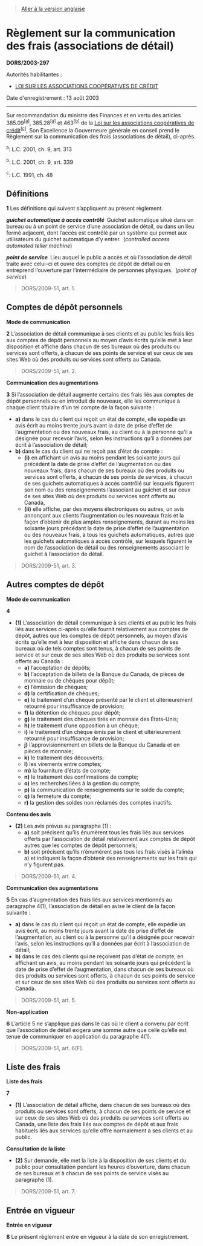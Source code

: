 > [Aller à la version anglaise](/en/Regulations/Statutory%20Orders%20and%20Regulations/2003/297.md)

# Règlement sur la communication des frais (associations de détail)

**DORS/2003-297**

Autorités habilitantes : 
- [LOI SUR LES ASSOCIATIONS COOPÉRATIVES DE CRÉDIT](/fr/Lois/Lois%20du%20Canada/1991/ch.%2048.md)

Date d'enregistrement : 13 août 2003

----------

Sur recommandation du ministre des Finances et en vertu des articles 385.09<sup><a href='#nbp_SOR-2003-297_f_hq_5761'>[a]</a></sup>, 385.28<sup><a href='#nbp_SOR-2003-297_f_hq_5761'>[a]</a></sup> et 463<sup><a href='#nbp_SOR-2003-297_f_hq_5763'>[b]</a></sup> de la [Loi sur les associations coopératives de crédit](/fr/Lois/Lois%20du%20Canada/1991/ch.%2048.md)<sup><a href='#nbp_SOR-2003-297_f_hq_5764'>[c]</a></sup>, Son Excellence la Gouverneure générale en conseil prend le Règlement sur la communication des frais (associations de détail), ci-après.

<a name='nbp_SOR-2003-297_f_hq_5761'><sup>a</sup></a>: L.C. 2001, ch. 9, art. 313<br />

<a name='nbp_SOR-2003-297_f_hq_5763'><sup>b</sup></a>: L.C. 2001, ch. 9, art. 339<br />

<a name='nbp_SOR-2003-297_f_hq_5764'><sup>c</sup></a>: L.C. 1991, ch. 48<br />




## Définitions


**1** Les définitions qui suivent s’appliquent au présent règlement.

***guichet automatique à accès contrôlé*** Guichet automatique situé dans un bureau ou à un point de service d’une association de détail, ou dans un lieu fermé adjacent, dont l’accès est contrôlé par un système qui permet aux utilisateurs du guichet automatique d’y entrer. (*controlled access automated teller machine*)

***point de service*** Lieu auquel le public a accès et où l’association de détail traite avec celui-ci et ouvre des comptes de dépôt de détail ou en entreprend l’ouverture par l’intermédiaire de personnes physiques. (*point of service*)
> DORS/2009-51, art. 1.





## Comptes de dépôt personnels



**Mode de communication**

**2** L’association de détail communique à ses clients et au public les frais liés aux comptes de dépôt personnels au moyen d’avis écrits qu’elle met à leur disposition et affiche dans chacun de ses bureaux où des produits ou services sont offerts, à chacun de ses points de service et sur ceux de ses sites Web où des produits ou services sont offerts au Canada.
> DORS/2009-51, art. 2.





**Communication des augmentations**

**3** Si l’association de détail augmente certains des frais liés aux comptes de dépôt personnels ou en introduit de nouveaux, elle les communique à chaque client titulaire d’un tel compte de la façon suivante :
- **a)** dans le cas du client qui reçoit un état de compte, elle expédie un avis écrit au moins trente jours avant la date de prise d’effet de l’augmentation ou des nouveaux frais, au client ou à la personne qu’il a désignée pour recevoir l’avis, selon les instructions qu’il a données par écrit à l’association de détail;
- **b)** dans le cas du client qui ne reçoit pas d’état de compte :
	- **(i)** en affichant un avis au moins pendant les soixante jours qui précédent la date de prise d’effet de l’augmentation ou des nouveaux frais, dans chacun de ses bureaux où des produits ou services sont offerts, à chacun de ses points de services, à chacun de ses guichets automatiques à accès contrôlé sur lesquels figurent son nom ou des renseignements l’associant au guichet et sur ceux de ses sites Web où des produits ou services sont offerts au Canada,
	- **(ii)** elle affiche, par des moyens électroniques ou autres, un avis annonçant aux clients l’augmentation ou les nouveaux frais et la façon d’obtenir de plus amples renseignements, durant au moins les soixante jours précédant la date de prise d’effet de l’augmentation ou des nouveaux frais, à tous les guichets automatiques, autres que les guichets automatiques à accès contrôlé, sur lesquels figurent le nom de l’association de détail ou des renseignements associant le guichet à l’association de détail.
> DORS/2009-51, art. 3.





## Autres comptes de dépôt



**Mode de communication**

**4** 

- **(1)** L’association de détail communique à ses clients et au public les frais liés aux services ci-après qu’elle fournit relativement aux comptes de dépôt, autres que les comptes de dépôt personnels, au moyen d’avis écrits qu’elle met à leur disposition et affiche dans chacun de ses bureaux où de tels comptes sont tenus, à chacun de ses points de service et sur ceux de ses sites Web où des produits ou services sont offerts au Canada :
	- **a)** l’acceptation de dépôts;
	- **b)** l’acceptation de billets de la Banque du Canada, de pièces de monnaie ou de chèques pour dépôt;
	- **c)** l’émission de chèques;
	- **d)** la certification de chèques;
	- **e)** le traitement d’un chèque présenté par le client et ultérieurement retourné pour insuffisance de provision;
	- **f)** la détention de chèques pour dépôt;
	- **g)** le traitement des chèques tirés en monnaie des États-Unis;
	- **h)** le traitement d’une opposition à un chèque;
	- **i)** le traitement d’un chèque émis par le client et ultérieurement retourné pour insuffisance de provision;
	- **j)** l’approvisionnement en billets de la Banque du Canada et en pièces de monnaie;
	- **k)** le traitement des découverts;
	- **l)** les virements entre comptes;
	- **m)** la fourniture d’états de compte;
	- **n)** le traitement des confirmations de compte;
	- **o)** les recherches liées à la gestion du compte;
	- **p)** la communication de renseignements sur le solde du compte;
	- **q)** la fermeture du compte;
	- **r)** la gestion des soldes non réclamés des comptes inactifs.

**Contenu des avis**

- **(2)** Les avis prévus au paragraphe (1) :
	- **a)** soit précisent qu’ils énumèrent tous les frais liés aux services offerts par l’association de détail relativement aux comptes de dépôt autres que les comptes de dépôt personnels;
	- **b)** soit précisent qu’ils n’énumèrent pas tous les frais visés à l’alinéa a) et indiquent la façon d’obtenir des renseignements sur les frais qui n’y figurent pas.
> DORS/2009-51, art. 4.





**Communication des augmentations**

**5** En cas d’augmentation des frais liés aux services mentionnés au paragraphe 4(1), l’association de détail en avise le client de la façon suivante :
- **a)** dans le cas du client qui reçoit un état de compte, elle expédie un avis écrit, au moins trente jours avant la date de prise d’effet de l’augmentation, au client ou à la personne qu’il a désignée pour recevoir l’avis, selon les instructions qu’il a données par écrit à l’association de détail;
- **b)** dans le cas des clients qui ne reçoivent pas d’état de compte, en affichant un avis, au moins pendant les soixante jours qui précédent la date de prise d’effet de l’augmentation, dans chacun de ses bureaux où des produits ou services sont offerts, à chacun de ses points de service et sur ceux de ses sites Web où des produits ou services sont offerts au Canada.
> DORS/2009-51, art. 5.





**Non-application**

**6** L’article 5 ne s’applique pas dans le cas où le client a convenu par écrit que l’association de détail exigera une somme autre que celle qu’elle est tenue de communiquer en application du paragraphe 4(1).
> DORS/2009-51, art. 6(F).





## Liste des frais



**Liste des frais**

**7** 

- **(1)** L’association de détail affiche, dans chacun de ses bureaux où des produits ou services sont offerts, à chacun de ses points de service et sur ceux de ses sites Web où des produits ou services sont offerts au Canada, une liste des frais liés aux comptes de dépôt et aux frais habituels liés aux services qu’elle offre normalement à ses clients et au public.

**Consultation de la liste**

- **(2)** Sur demande, elle met la liste à la disposition de ses clients et du public pour consultation pendant les heures d’ouverture, dans chacun de ses bureaux et à chacun de ses points de service visés au paragraphe (1).
> DORS/2009-51, art. 7.





## Entrée en vigueur



**Entrée en vigueur**

**8** Le présent règlement entre en vigueur à la date de son enregistrement.


